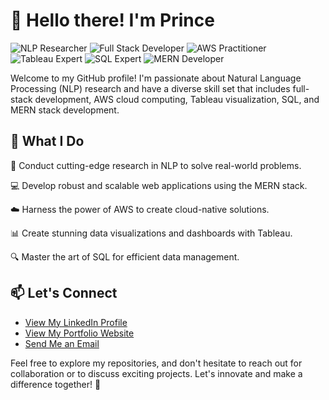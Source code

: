 # 👋 Hello there! I'm Prince

![NLP Researcher](https://img.shields.io/badge/NLP%20Researcher-Expert-brightgreen)
![Full Stack Developer](https://img.shields.io/badge/Full%20Stack%20Developer-Proficient-blue)
![AWS Practitioner](https://img.shields.io/badge/AWS%20Practitioner-Certified-orange)
![Tableau Expert](https://img.shields.io/badge/Tableau%20Expert-Advanced-purple)
![SQL Expert](https://img.shields.io/badge/SQL%20Expert-Advanced-red)
![MERN Developer](https://img.shields.io/badge/MERN%20Developer-Proficient-yellow)

Welcome to my GitHub profile! I'm passionate about Natural Language Processing (NLP) research and have a diverse skill set that includes full-stack development, AWS cloud computing, Tableau visualization, SQL, and MERN stack development.

## 💼 What I Do

🔬 Conduct cutting-edge research in NLP to solve real-world problems.

💻 Develop robust and scalable web applications using the MERN stack.

☁️ Harness the power of AWS to create cloud-native solutions.

📊 Create stunning data visualizations and dashboards with Tableau.

🔍 Master the art of SQL for efficient data management.


## 📫 Let's Connect

- [View My LinkedIn Profile](https://linkedin.com/in/r-i-prince)
- [View My Portfolio Website](https://sites.google.com/view/mdprinceportfolio?usp=sharing)
- [Send Me an Email](your.email@example.com)

Feel free to explore my repositories, and don't hesitate to reach out for collaboration or to discuss exciting projects. Let's innovate and make a difference together! 🌟
